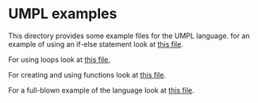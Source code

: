 # UMPL examples

This directory provides some example files for the UMPL language.
for an example of using an if-else statement look at [this file](https://github.com/mendelsshop/UMPL/blob/main/umpl_examples/ifelse.umpl).

For using loops look at [this file](https://github.com/mendelsshop/UMPL/blob/main/umpl_examples/loop.umpl),

For creating and using functions look at [this file](https://github.com/mendelsshop/UMPL/blob/main/umpl_examples/function.umpl).

For a full-blown example of the language look at [this file](https://github.com/mendelsshop/UMPL/blob/main/umpl_examples/example.umpl).
